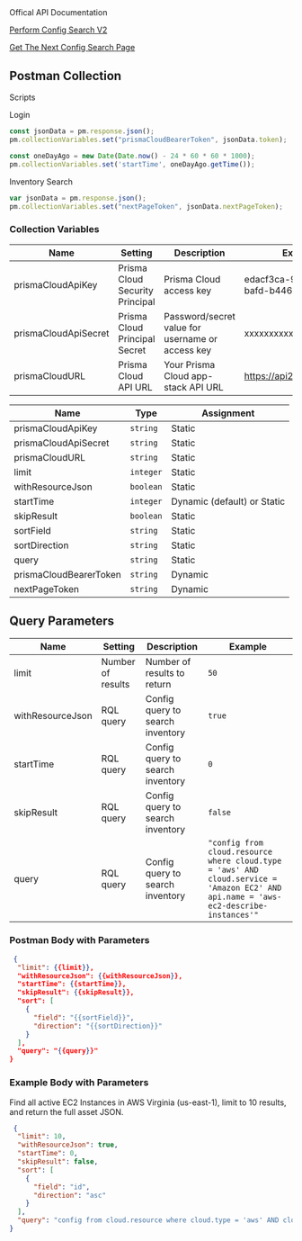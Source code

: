 ##

Offical API Documentation

[Perform Config Search V2](https://pan.dev/prisma-cloud/api/cspm/search-config-v-2/)

[Get The Next Config Search Page](https://pan.dev/prisma-cloud/api/cspm/search-config-page/)


## Postman Collection

Scripts

Login

```JavaScript
const jsonData = pm.response.json();
pm.collectionVariables.set("prismaCloudBearerToken", jsonData.token);

const oneDayAgo = new Date(Date.now() - 24 * 60 * 60 * 1000);
pm.collectionVariables.set('startTime', oneDayAgo.getTime());
```

Inventory Search

```JavaScript
var jsonData = pm.response.json();
pm.collectionVariables.set("nextPageToken", jsonData.nextPageToken);
```


### Collection Variables

 | Name |  Setting  | Description | Example
 |------|-----------|-------------|---------
 | prismaCloudApiKey | Prisma Cloud Security Principal | Prisma Cloud access key | edacf3ca-947a-48a1-bafd-b44626a4c047
 | prismaCloudApiSecret | Prisma Cloud Principal Secret | Password/secret value for username or access key | xxxxxxxxxxxx
 | prismaCloudURL | Prisma Cloud API URL | Your Prisma Cloud app-stack API URL | https://api2.prismacloud.io


 | Name |  Type  | Assignment  | 
 |------|--------|-------------|
 | prismaCloudApiKey | `string` | Static
 | prismaCloudApiSecret | `string` | Static
 | prismaCloudURL | `string` | Static
 | limit | `integer` | Static
 | withResourceJson | `boolean` | Static
 | startTime | `integer` | Dynamic (default) or Static
 | skipResult | `boolean` | Static
 | sortField | `string` | Static
 | sortDirection | `string` | Static
 | query | `string` | Static
 | prismaCloudBearerToken | `string` | Dynamic
 | nextPageToken | `string` | Dynamic

## Query Parameters

 | Name |  Setting  | Description | Example
 |------|-----------|-------------|---------
 | limit | Number of results | Number of results to return | `50`
| withResourceJson | RQL query | Config query to search inventory | `true`
| startTime | RQL query | Config query to search inventory | `0`
| skipResult | RQL query | Config query to search inventory | `false`
| query | RQL query | Config query to search inventory | `"config from cloud.resource where cloud.type = 'aws' AND cloud.service = 'Amazon EC2' AND api.name = 'aws-ec2-describe-instances'"`


### Postman Body with Parameters

```json
 {
  "limit": {{limit}},
  "withResourceJson": {{withResourceJson}},
  "startTime": {{startTime}},
  "skipResult": {{skipResult}},
  "sort": [
    {
      "field": "{{sortField}}",
      "direction": "{{sortDirection}}"
    }
  ],
  "query": "{{query}}"
}
```

### Example Body with Parameters

Find all active EC2 Instances in AWS Virginia (us-east-1), limit to 10 results, and return the full asset JSON.

```json
 {
  "limit": 10,
  "withResourceJson": true,
  "startTime": 0,
  "skipResult": false,
  "sort": [
    {
      "field": "id",
      "direction": "asc"
    }
  ],
  "query": "config from cloud.resource where cloud.type = 'aws' AND cloud.service = 'Amazon EC2' AND api.name = 'aws-ec2-describe-instances' AND cloud.region = 'AWS Virginia' AND resource.status = Active"
}
```